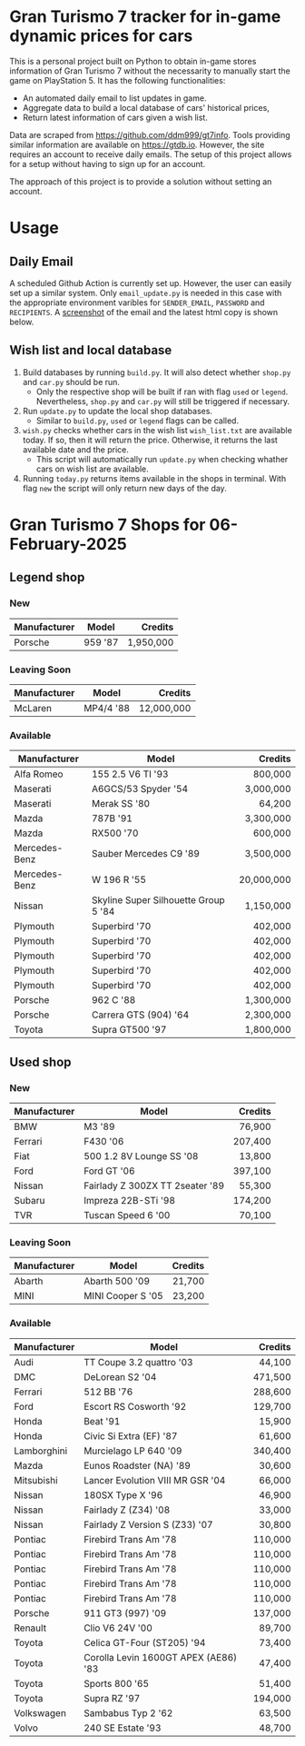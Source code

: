 # Gran Turismo 7 tracker for in-game dynamic prices for cars

This is a personal project built on Python to obtain in-game stores information of Gran Turismo 7 without the necessarity to manually start the game on PlayStation 5. It has the following functionalities:

- An automated daily email to list updates in game.
- Aggregate data to build a local database of cars' historical prices,
- Return latest information of cars given a wish list.

Data are scraped from https://github.com/ddm999/gt7info. Tools providing similar information are available on https://gtdb.io. However, the site requires an account to receive daily emails. The setup of this project allows for a setup without having to sign up for an account.

The approach of this project is to provide a solution without setting an account.

# Usage

## Daily Email

A scheduled Github Action is currently set up. However, the user can easily set up a similar system. Only `email_update.py` is needed in this case with the appropriate environment varibles for `SENDER_EMAIL`, `PASSWORD` and `RECIPIENTS`. A [screenshot](https://raw.githubusercontent.com/marcohoucheng/Gran-Turismo-7-Price-Tracker/main/data/email_screenshot.png) of the email and the latest html copy is shown below.

## Wish list and local database

1. Build databases by running `build.py`. It will also detect whether `shop.py` and `car.py` should be run.
    - Only the respective shop will be built if ran with flag `used` or `legend`. Nevertheless, `shop.py` and `car.py` will still be triggered if necessary.
2. Run `update.py` to update the local shop databases.
    - Similar to `build.py`, `used` or `legend` flags can be called.
3. `wish.py` checks whether cars in the wish list `wish_list.txt` are available today. If so, then it will return the price. Otherwise, it returns the last available date and the price.
    - This script will automatically run `update.py` when checking whather cars on wish list are available.
4. Running `today.py` returns items available in the shops in terminal. With flag `new` the script will only return new days of the day.


# Gran Turismo 7 Shops for 06-February-2025



## Legend shop

### New
 | Manufacturer | Model | Credits |
 | --- | --- | --: |
|Porsche|959 '87|1,950,000|

### Leaving Soon
 | Manufacturer | Model | Credits |
 | --- | --- | --: |
|McLaren|MP4/4 '88|12,000,000|

### Available
 | Manufacturer | Model | Credits |
 | --- | --- | --: |
|Alfa Romeo|155 2.5 V6 TI '93|800,000|
|Maserati|A6GCS/53 Spyder '54|3,000,000|
|Maserati|Merak SS '80|64,200|
|Mazda|787B '91|3,300,000|
|Mazda|RX500 '70|600,000|
|Mercedes-Benz|Sauber Mercedes C9 '89|3,500,000|
|Mercedes-Benz|W 196 R '55|20,000,000|
|Nissan|Skyline Super Silhouette Group 5 '84|1,150,000|
|Plymouth|Superbird '70|402,000|
|Plymouth|Superbird '70|402,000|
|Plymouth|Superbird '70|402,000|
|Plymouth|Superbird '70|402,000|
|Plymouth|Superbird '70|402,000|
|Porsche|962 C '88|1,300,000|
|Porsche|Carrera GTS (904) '64|2,300,000|
|Toyota|Supra GT500 '97|1,800,000|


## Used shop

### New
 | Manufacturer | Model | Credits |
 | --- | --- | --: |
|BMW|M3 '89|76,900|
|Ferrari|F430 '06|207,400|
|Fiat|500 1.2 8V Lounge SS '08|13,800|
|Ford|Ford GT '06|397,100|
|Nissan|Fairlady Z 300ZX TT 2seater '89|55,300|
|Subaru|Impreza 22B-STi '98|174,200|
|TVR|Tuscan Speed 6 '00|70,100|

### Leaving Soon
 | Manufacturer | Model | Credits |
 | --- | --- | --: |
|Abarth|Abarth 500 '09|21,700|
|MINI|MINI Cooper S '05|23,200|

### Available
 | Manufacturer | Model | Credits |
 | --- | --- | --: |
|Audi|TT Coupe 3.2 quattro '03|44,100|
|DMC|DeLorean S2 '04|471,500|
|Ferrari|512 BB '76|288,600|
|Ford|Escort RS Cosworth '92|129,700|
|Honda|Beat '91|15,900|
|Honda|Civic Si Extra (EF) '87|61,600|
|Lamborghini|Murcielago LP 640 '09|340,400|
|Mazda|Eunos Roadster (NA) '89|30,600|
|Mitsubishi|Lancer Evolution VIII MR GSR '04|66,000|
|Nissan|180SX Type X '96|46,900|
|Nissan|Fairlady Z (Z34) '08|33,000|
|Nissan|Fairlady Z Version S (Z33) '07|30,800|
|Pontiac|Firebird Trans Am '78|110,000|
|Pontiac|Firebird Trans Am '78|110,000|
|Pontiac|Firebird Trans Am '78|110,000|
|Pontiac|Firebird Trans Am '78|110,000|
|Pontiac|Firebird Trans Am '78|110,000|
|Porsche|911 GT3 (997) '09|137,000|
|Renault|Clio V6 24V '00|89,700|
|Toyota|Celica GT-Four (ST205) '94|73,400|
|Toyota|Corolla Levin 1600GT APEX (AE86) '83|47,400|
|Toyota|Sports 800 '65|51,400|
|Toyota|Supra RZ '97|194,000|
|Volkswagen|Sambabus Typ 2 '62|63,500|
|Volvo|240 SE Estate '93|48,700|
